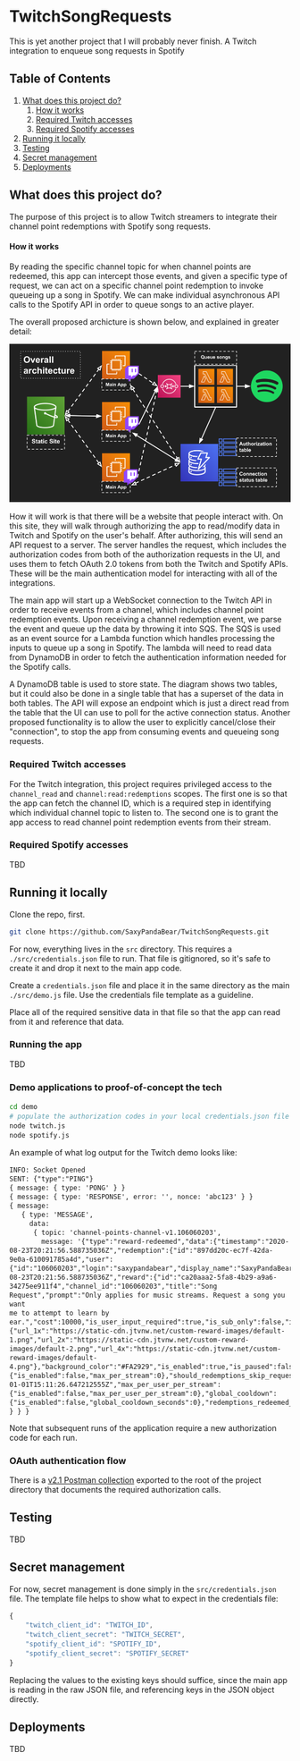 # TwitchSongRequests
This is yet another project that I will probably never finish. A Twitch 
integration to enqueue song requests in Spotify

## Table of Contents
1. [What does this project do?](#what-does-this-project-do)
    1. [How it works](#how-it-works)
    1. [Required Twitch accesses](#required-twitch-accesses)
    1. [Required Spotify accesses](#required-spotify-accesses)
1. [Running it locally](#running-it-locally)
1. [Testing](#testing)
1. [Secret management](#secret-management)
1. [Deployments](#deployments)

## What does this project do?
The purpose of this project is to allow Twitch streamers to integrate their 
channel point redemptions with Spotify song requests.

#### How it works
By reading the specific channel topic for when channel points are redeemed, this
app can intercept those events, and given a specific type of request, we can 
act on a specific channel point redemption to invoke queueing up a song in Spotify.
We can make individual asynchronous API calls to the Spotify API in order to queue 
songs to an active player.

The overall proposed archicture is shown below, and explained in greater detail:

![Overall Architecture](architecture/big_picture_architecture.png)

How it will work is that there will be a website that people interact with. On this
site, they will walk through authorizing the app to read/modify data in Twitch and 
Spotify on the user's behalf. After authorizing, this will send an API request to a 
server. The server handles the request, which includes the authorization codes from 
both of the authorization requests in the UI, and uses them to fetch OAuth 2.0 tokens
from both the Twitch and Spotify APIs. These will be the main authentication model 
for interacting with all of the integrations. 

The main app will start up a WebSocket connection to the Twitch API in order to receive
events from a channel, which includes channel point redemption events. Upon receiving
a channel redemption event, we parse the event and queue up the data by throwing it 
into SQS. The SQS is used as an event source for a Lambda function which handles 
processing the inputs to queue up a song in Spotify. The lambda will need to read data 
from DynamoDB in order to fetch the authentication information needed for the Spotify 
calls.

A DynamoDB table is used to store state. The diagram shows two tables, but it could
also be done in a single table that has a superset of the data in both tables. The API 
will expose an endpoint which is just a direct read from the table that the UI can use 
to poll for the active connection status. Another proposed functionality is to allow 
the user to explicitly cancel/close their "connection", to stop the app from consuming
events and queueing song requests.

### Required Twitch accesses
For the Twitch integration, this project requires privileged access to the
`channel_read` and `channel:read:redemptions` scopes. The first one is so that
the app can fetch the channel ID, which is a required step in identifying which
individual channel topic to listen to. The second one is to grant the app access
to read channel point redemption events from their stream.

### Required Spotify accesses

TBD

## Running it locally

Clone the repo, first.
```bash
git clone https://github.com/SaxyPandaBear/TwitchSongRequests.git
```

For now, everything lives in the `src` directory. This requires a
`./src/credentials.json` file to run. That file is gitignored, so it's 
safe to create it and drop it next to the main app code.

Create a `credentials.json` file and place it in the same directory as the main
`./src/demo.js` file. Use the credentials file template as a guideline.

Place all of the required sensitive data in that file so that the app can read 
from it and reference that data. 

### Running the app

TBD

### Demo applications to proof-of-concept the tech

```bash
cd demo
# populate the authorization codes in your local credentials.json file
node twitch.js
node spotify.js
```

An example of what log output for the Twitch demo looks like:
```
INFO: Socket Opened
SENT: {"type":"PING"}
{ message: { type: 'PONG' } }
{ message: { type: 'RESPONSE', error: '', nonce: 'abc123' } }
{ message: 
   { type: 'MESSAGE',
     data:
      { topic: 'channel-points-channel-v1.106060203',
        message: '{"type":"reward-redeemed","data":{"timestamp":"2020-08-23T20:21:56.588735036Z","redemption":{"id":"897dd20c-ec7f-42da-9e0a-610091785a4d","user":{"id":"106060203","login":"saxypandabear","display_name":"SaxyPandaBear"},"channel_id":"106060203","redeemed_at":"2020-08-23T20:21:56.588735036Z","reward":{"id":"ca20aaa2-5fa8-4b29-a9a6-34275ee911f4","channel_id":"106060203","title":"Song Request","prompt":"Only applies for music streams. Request a song you want 
me to attempt to learn by ear.","cost":10000,"is_user_input_required":true,"is_sub_only":false,"image":null,"default_image":{"url_1x":"https://static-cdn.jtvnw.net/custom-reward-images/default-1.png","url_2x":"https://static-cdn.jtvnw.net/custom-reward-images/default-2.png","url_4x":"https://static-cdn.jtvnw.net/custom-reward-images/default-4.png"},"background_color":"#FA2929","is_enabled":true,"is_paused":false,"is_in_stock":true,"max_per_stream":{"is_enabled":false,"max_per_stream":0},"should_redemptions_skip_request_queue":false,"template_id":null,"updated_for_indicator_at":"2020-01-01T15:11:26.647212555Z","max_per_user_per_stream":{"is_enabled":false,"max_per_user_per_stream":0},"global_cooldown":{"is_enabled":false,"global_cooldown_seconds":0},"redemptions_redeemed_current_stream":0,"cooldown_expires_at":null},"user_input":"hello","status":"UNFULFILLED"}}}' } } }
```

Note that subsequent runs of the application require a new authorization code 
for each run. 

### OAuth authentication flow
There is a [v2.1 Postman collection](./TwitchSongRequestsReference.postman_collection.json) exported to the root of the project directory
that documents the required authorization calls.

## Testing

TBD

## Secret management
For now, secret management is done simply in the `src/credentials.json` file. 
The template file helps to show what to expect in the credentials file:

```javascript
{
    "twitch_client_id": "TWITCH_ID",
    "twitch_client_secret": "TWITCH_SECRET",
    "spotify_client_id": "SPOTIFY_ID",
    "spotify_client_secret": "SPOTIFY_SECRET"
}
```

Replacing the values to the existing keys should suffice, since the main app is
reading in the raw JSON file, and referencing keys in the JSON object directly. 

## Deployments

TBD
